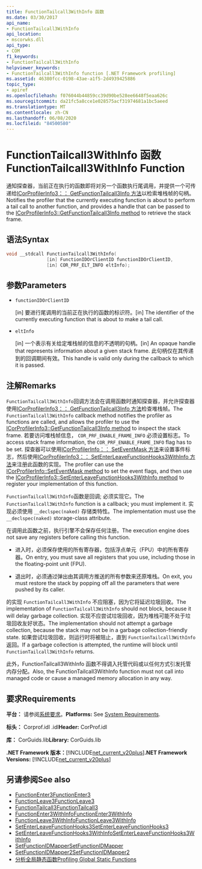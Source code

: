 ```yaml
---
title: FunctionTailcall3WithInfo 函数
ms.date: 03/30/2017
api_name:
- FunctionTailcall3WithInfo
api_location:
- mscorwks.dll
api_type:
- COM
f1_keywords:
- FunctionTailcall3WithInfo
helpviewer_keywords:
- FunctionTailcall3WithInfo function [.NET Framework profiling]
ms.assetid: 46380fcc-0198-43ae-a1f5-2d4939425886
topic_type:
- apiref
ms.openlocfilehash: f076044b44859cc39d90be528ee6648f5eaa626c
ms.sourcegitcommit: da21fc5a8cce1e028575acf31974681a1bc5aeed
ms.translationtype: MT
ms.contentlocale: zh-CN
ms.lasthandoff: 06/08/2020
ms.locfileid: "84500580"
---
```

# <a name="functiontailcall3withinfo-function"></a><span data-ttu-id="2f387-102">FunctionTailcall3WithInfo 函数</span><span class="sxs-lookup"><span data-stu-id="2f387-102">FunctionTailcall3WithInfo Function</span></span>
<span data-ttu-id="2f387-103">通知探查器，当前正在执行的函数即将对另一个函数执行尾调用，并提供一个可传递给[ICorProfilerInfo3：： GetFunctionTailcall3Info 方法](icorprofilerinfo3-getfunctiontailcall3info-method.md)以检索堆栈帧的句柄。</span><span class="sxs-lookup"><span data-stu-id="2f387-103">Notifies the profiler that the currently executing function is about to perform a tail call to another function, and provides a handle that can be passed to the [ICorProfilerInfo3::GetFunctionTailcall3Info method](icorprofilerinfo3-getfunctiontailcall3info-method.md) to retrieve the stack frame.</span></span>  
  
## <a name="syntax"></a><span data-ttu-id="2f387-104">语法</span><span class="sxs-lookup"><span data-stu-id="2f387-104">Syntax</span></span>  
  
```cpp  
void __stdcall FunctionTailcall3WithInfo(  
               [in] FunctionIDOrClientID functionIDOrClientID,  
               [in] COR_PRF_ELT_INFO eltInfo);  
```  
  
## <a name="parameters"></a><span data-ttu-id="2f387-105">参数</span><span class="sxs-lookup"><span data-stu-id="2f387-105">Parameters</span></span>  

- `functionIDOrClientID`

  <span data-ttu-id="2f387-106">\[in] 要进行尾调用的当前正在执行的函数的标识符。</span><span class="sxs-lookup"><span data-stu-id="2f387-106">\[in] The identifier of the currently executing function that is about to make a tail call.</span></span>

- `eltInfo`

  <span data-ttu-id="2f387-107">\[in] 一个表示有关给定堆栈帧的信息的不透明的句柄。</span><span class="sxs-lookup"><span data-stu-id="2f387-107">\[in] An opaque handle that represents information about a given stack frame.</span></span> <span data-ttu-id="2f387-108">此句柄仅在其传递到的回调期间有效。</span><span class="sxs-lookup"><span data-stu-id="2f387-108">This handle is valid only during the callback to which it is passed.</span></span>

## <a name="remarks"></a><span data-ttu-id="2f387-109">注解</span><span class="sxs-lookup"><span data-stu-id="2f387-109">Remarks</span></span>  
 <span data-ttu-id="2f387-110">`FunctionTailcall3WithInfo`回调方法会在调用函数时通知探查器，并允许探查器使用[ICorProfilerInfo3：： GetFunctionTailcall3Info 方法](icorprofilerinfo3-getfunctiontailcall3info-method.md)检查堆栈帧。</span><span class="sxs-lookup"><span data-stu-id="2f387-110">The `FunctionTailcall3WithInfo` callback method notifies the profiler as functions are called, and allows the profiler to use the [ICorProfilerInfo3::GetFunctionTailcall3Info method](icorprofilerinfo3-getfunctiontailcall3info-method.md) to inspect the stack frame.</span></span> <span data-ttu-id="2f387-111">若要访问堆栈帧信息， `COR_PRF_ENABLE_FRAME_INFO` 必须设置标志。</span><span class="sxs-lookup"><span data-stu-id="2f387-111">To access stack frame information, the `COR_PRF_ENABLE_FRAME_INFO` flag has to be set.</span></span> <span data-ttu-id="2f387-112">探查器可以使用[ICorProfilerInfo：： SetEventMask 方法](icorprofilerinfo-seteventmask-method.md)来设置事件标志，然后使用[ICorProfilerInfo3：： SetEnterLeaveFunctionHooks3WithInfo 方法](icorprofilerinfo3-setenterleavefunctionhooks3withinfo-method.md)来注册此函数的实现。</span><span class="sxs-lookup"><span data-stu-id="2f387-112">The profiler can use the [ICorProfilerInfo::SetEventMask method](icorprofilerinfo-seteventmask-method.md) to set the event flags, and then use the [ICorProfilerInfo3::SetEnterLeaveFunctionHooks3WithInfo method](icorprofilerinfo3-setenterleavefunctionhooks3withinfo-method.md) to register your implementation of this function.</span></span>  
  
 <span data-ttu-id="2f387-113">`FunctionTailcall3WithInfo`函数是回调; 必须实现它。</span><span class="sxs-lookup"><span data-stu-id="2f387-113">The `FunctionTailcall3WithInfo` function is a callback; you must implement it.</span></span> <span data-ttu-id="2f387-114">实现必须使用 `__declspec(naked)` 存储类特性。</span><span class="sxs-lookup"><span data-stu-id="2f387-114">The implementation must use the `__declspec(naked)` storage-class attribute.</span></span>  
  
 <span data-ttu-id="2f387-115">在调用此函数之前，执行引擎不会保存任何注册。</span><span class="sxs-lookup"><span data-stu-id="2f387-115">The execution engine does not save any registers before calling this function.</span></span>  
  
- <span data-ttu-id="2f387-116">进入时，必须保存使用的所有寄存器，包括浮点单元（FPU）中的所有寄存器。</span><span class="sxs-lookup"><span data-stu-id="2f387-116">On entry, you must save all registers that you use, including those in the floating-point unit (FPU).</span></span>  
  
- <span data-ttu-id="2f387-117">退出时，必须通过弹出由其调用方推送的所有参数来还原堆栈。</span><span class="sxs-lookup"><span data-stu-id="2f387-117">On exit, you must restore the stack by popping off all the parameters that were pushed by its caller.</span></span>  
  
 <span data-ttu-id="2f387-118">的实现 `FunctionTailcall3WithInfo` 不应阻塞，因为它将延迟垃圾回收。</span><span class="sxs-lookup"><span data-stu-id="2f387-118">The implementation of `FunctionTailcall3WithInfo` should not block, because it will delay garbage collection.</span></span> <span data-ttu-id="2f387-119">实现不应尝试垃圾回收，因为堆栈可能不处于垃圾回收友好状态。</span><span class="sxs-lookup"><span data-stu-id="2f387-119">The implementation should not attempt a garbage collection, because the stack may not be in a garbage collection-friendly state.</span></span> <span data-ttu-id="2f387-120">如果尝试垃圾回收，则运行时将被阻止，直到 `FunctionTailcall3WithInfo` 返回。</span><span class="sxs-lookup"><span data-stu-id="2f387-120">If a garbage collection is attempted, the runtime will block until `FunctionTailcall3WithInfo` returns.</span></span>  
  
 <span data-ttu-id="2f387-121">此外，FunctionTailcall3WithInfo 函数不得调入托管代码或以任何方式引发托管内存分配。</span><span class="sxs-lookup"><span data-stu-id="2f387-121">Also, the FunctionTailcall3WithInfo function must not call into managed code or cause a managed memory allocation in any way.</span></span>  
  
## <a name="requirements"></a><span data-ttu-id="2f387-122">要求</span><span class="sxs-lookup"><span data-stu-id="2f387-122">Requirements</span></span>  
 <span data-ttu-id="2f387-123">**平台：** 请参阅[系统要求](../../get-started/system-requirements.md)。</span><span class="sxs-lookup"><span data-stu-id="2f387-123">**Platforms:** See [System Requirements](../../get-started/system-requirements.md).</span></span>  
  
 <span data-ttu-id="2f387-124">**标头：** Corprof.idl .idl</span><span class="sxs-lookup"><span data-stu-id="2f387-124">**Header:** CorProf.idl</span></span>  
  
 <span data-ttu-id="2f387-125">**库：** CorGuids.lib</span><span class="sxs-lookup"><span data-stu-id="2f387-125">**Library:** CorGuids.lib</span></span>  
  
 <span data-ttu-id="2f387-126">**.NET Framework 版本：**[!INCLUDE[net_current_v20plus](../../../../includes/net-current-v20plus-md.md)]</span><span class="sxs-lookup"><span data-stu-id="2f387-126">**.NET Framework Versions:** [!INCLUDE[net_current_v20plus](../../../../includes/net-current-v20plus-md.md)]</span></span>  
  
## <a name="see-also"></a><span data-ttu-id="2f387-127">另请参阅</span><span class="sxs-lookup"><span data-stu-id="2f387-127">See also</span></span>

- [<span data-ttu-id="2f387-128">FunctionEnter3</span><span class="sxs-lookup"><span data-stu-id="2f387-128">FunctionEnter3</span></span>](functionenter3-function.md)
- [<span data-ttu-id="2f387-129">FunctionLeave3</span><span class="sxs-lookup"><span data-stu-id="2f387-129">FunctionLeave3</span></span>](functionleave3-function.md)
- [<span data-ttu-id="2f387-130">FunctionTailcall3</span><span class="sxs-lookup"><span data-stu-id="2f387-130">FunctionTailcall3</span></span>](functiontailcall3-function.md)
- [<span data-ttu-id="2f387-131">FunctionEnter3WithInfo</span><span class="sxs-lookup"><span data-stu-id="2f387-131">FunctionEnter3WithInfo</span></span>](functiontailcall3-function.md)
- [<span data-ttu-id="2f387-132">FunctionLeave3WithInfo</span><span class="sxs-lookup"><span data-stu-id="2f387-132">FunctionLeave3WithInfo</span></span>](functionleave3withinfo-function.md)
- [<span data-ttu-id="2f387-133">SetEnterLeaveFunctionHooks3</span><span class="sxs-lookup"><span data-stu-id="2f387-133">SetEnterLeaveFunctionHooks3</span></span>](icorprofilerinfo3-setenterleavefunctionhooks3-method.md)
- [<span data-ttu-id="2f387-134">SetEnterLeaveFunctionHooks3WithInfo</span><span class="sxs-lookup"><span data-stu-id="2f387-134">SetEnterLeaveFunctionHooks3WithInfo</span></span>](icorprofilerinfo3-setenterleavefunctionhooks3withinfo-method.md)
- [<span data-ttu-id="2f387-135">SetFunctionIDMapper</span><span class="sxs-lookup"><span data-stu-id="2f387-135">SetFunctionIDMapper</span></span>](icorprofilerinfo-setfunctionidmapper-method.md)
- [<span data-ttu-id="2f387-136">SetFunctionIDMapper2</span><span class="sxs-lookup"><span data-stu-id="2f387-136">SetFunctionIDMapper2</span></span>](icorprofilerinfo3-setfunctionidmapper2-method.md)
- [<span data-ttu-id="2f387-137">分析全局静态函数</span><span class="sxs-lookup"><span data-stu-id="2f387-137">Profiling Global Static Functions</span></span>](profiling-global-static-functions.md)

